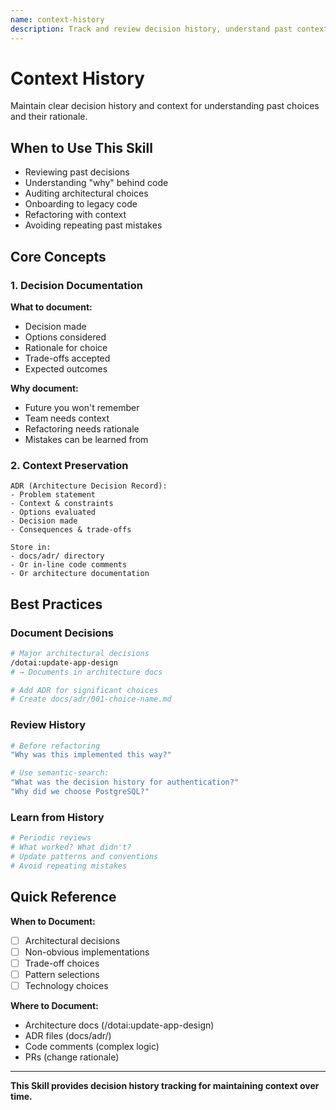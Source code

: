 ```yaml
---
name: context-history
description: Track and review decision history, understand past context, and maintain decision rationale. Use when reviewing past decisions, understanding why code exists, or auditing architectural choices.
---
```


# Context History

Maintain clear decision history and context for understanding past choices and their rationale.

## When to Use This Skill

- Reviewing past decisions
- Understanding "why" behind code
- Auditing architectural choices
- Onboarding to legacy code
- Refactoring with context
- Avoiding repeating past mistakes

## Core Concepts

### 1. Decision Documentation

**What to document:**
- Decision made
- Options considered
- Rationale for choice
- Trade-offs accepted
- Expected outcomes

**Why document:**
- Future you won't remember
- Team needs context
- Refactoring needs rationale
- Mistakes can be learned from

### 2. Context Preservation

```
ADR (Architecture Decision Record):
- Problem statement
- Context & constraints
- Options evaluated
- Decision made
- Consequences & trade-offs

Store in:
- docs/adr/ directory
- Or in-line code comments
- Or architecture documentation
```

## Best Practices

### Document Decisions

```bash
# Major architectural decisions
/dotai:update-app-design
# → Documents in architecture docs

# Add ADR for significant choices
# Create docs/adr/001-choice-name.md
```

### Review History

```bash
# Before refactoring
"Why was this implemented this way?"

# Use semantic-search:
"What was the decision history for authentication?"
"Why did we choose PostgreSQL?"
```

### Learn from History

```bash
# Periodic reviews
# What worked? What didn't?
# Update patterns and conventions
# Avoid repeating mistakes
```

## Quick Reference

**When to Document:**
- [ ] Architectural decisions
- [ ] Non-obvious implementations
- [ ] Trade-off choices
- [ ] Pattern selections
- [ ] Technology choices

**Where to Document:**
- Architecture docs (/dotai:update-app-design)
- ADR files (docs/adr/)
- Code comments (complex logic)
- PRs (change rationale)

---

**This Skill provides decision history tracking for maintaining context over time.**

